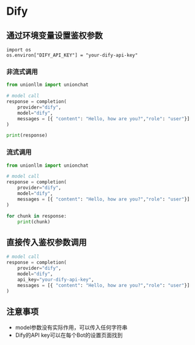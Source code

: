 # Dify

## 通过环境变量设置鉴权参数

```
import os 
os.environ["DIFY_API_KEY"] = "your-dify-api-key"
```

### 非流式调用

```python
from unionllm import unionchat

# model call
response = completion(
    provider="dify",
    model="dify", 
    messages = [{ "content": "Hello, how are you?","role": "user"}]
)

print(response)
```

### 流式调用

```python
from unionllm import unionchat

# model call
response = completion(
    provider="dify",
    model="dify", 
    messages = [{ "content": "Hello, how are you?","role": "user"}]
)

for chunk in response:
    print(chunk)
```

## 直接传入鉴权参数调用

```python
# model call
response = completion(
    provider="dify",
    model="dify", 
    api_key="your-dify-api-key",
    messages = [{ "content": "Hello, how are you?","role": "user"}]
)
```

## 注意事项
- model参数没有实际作用，可以传入任何字符串
- Dify的API key可以在每个Bot的设置页面找到